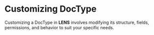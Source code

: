 # **Customizing DocType**

Customizing a DocType in **LENS** involves modifying its structure, fields, permissions, and behavior to suit your specific needs.


<!--stackedit_data:
eyJoaXN0b3J5IjpbMTg4NDAyNjk5MiwxMDc0NDMyOTc1XX0=
-->
